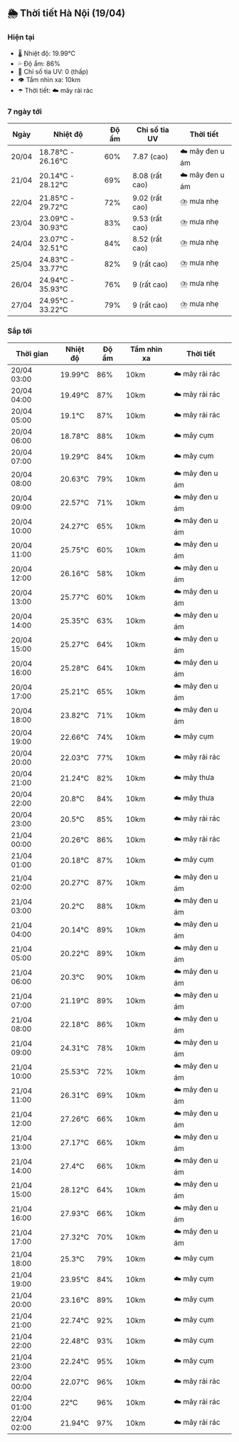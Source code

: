## 🌦️ Thời tiết Hà Nội (19/04)

### Hiện tại

- 🌡️ Nhiệt độ: 19.99℃
- 💦 Độ ẩm: 86%
- 🌟 Chỉ số tia UV: 0 (thấp)
- 👁️ Tầm nhìn xa: 10km
- ☂️ Thời tiết: ☁️ mây rải rác

### 7 ngày tới

| Ngày | Nhiệt độ | Độ ẩm | Chỉ số tia UV | Thời tiết |
| --- | --- | --- | --- | --- |
| 20/04 | 18.78℃ - 26.16℃ | 60% | 7.87 (cao) | ☁️ mây đen u ám |
| 21/04 | 20.14℃ - 28.12℃ | 69% | 8.08 (rất cao) | ☁️ mây đen u ám |
| 22/04 | 21.85℃ - 29.72℃ | 72% | 9.02 (rất cao) | ⛈️ mưa nhẹ |
| 23/04 | 23.09℃ - 30.93℃ | 83% | 9.53 (rất cao) | ⛈️ mưa nhẹ |
| 24/04 | 23.07℃ - 32.51℃ | 84% | 8.52 (rất cao) | ⛈️ mưa nhẹ |
| 25/04 | 24.83℃ - 33.77℃ | 82% | 9 (rất cao) | ⛈️ mưa nhẹ |
| 26/04 | 24.94℃ - 35.93℃ | 76% | 9 (rất cao) | ⛈️ mưa nhẹ |
| 27/04 | 24.95℃ - 33.22℃ | 79% | 9 (rất cao) | ⛈️ mưa nhẹ |

### Sắp tới

| Thời gian | Nhiệt độ | Độ ẩm | Tầm nhìn xa | Thời tiết |
| --- | --- | --- | --- | --- |
| 20/04 03:00 | 19.99℃ | 86% | 10km | ☁️ mây rải rác |
| 20/04 04:00 | 19.49℃ | 87% | 10km | ☁️ mây rải rác |
| 20/04 05:00 | 19.1℃ | 87% | 10km | ☁️ mây rải rác |
| 20/04 06:00 | 18.78℃ | 88% | 10km | ☁️ mây cụm |
| 20/04 07:00 | 19.29℃ | 84% | 10km | ☁️ mây cụm |
| 20/04 08:00 | 20.63℃ | 79% | 10km | ☁️ mây đen u ám |
| 20/04 09:00 | 22.57℃ | 71% | 10km | ☁️ mây đen u ám |
| 20/04 10:00 | 24.27℃ | 65% | 10km | ☁️ mây đen u ám |
| 20/04 11:00 | 25.75℃ | 60% | 10km | ☁️ mây đen u ám |
| 20/04 12:00 | 26.16℃ | 58% | 10km | ☁️ mây đen u ám |
| 20/04 13:00 | 25.77℃ | 60% | 10km | ☁️ mây đen u ám |
| 20/04 14:00 | 25.35℃ | 63% | 10km | ☁️ mây đen u ám |
| 20/04 15:00 | 25.27℃ | 64% | 10km | ☁️ mây đen u ám |
| 20/04 16:00 | 25.28℃ | 64% | 10km | ☁️ mây đen u ám |
| 20/04 17:00 | 25.21℃ | 65% | 10km | ☁️ mây đen u ám |
| 20/04 18:00 | 23.82℃ | 71% | 10km | ☁️ mây đen u ám |
| 20/04 19:00 | 22.66℃ | 74% | 10km | ☁️ mây cụm |
| 20/04 20:00 | 22.03℃ | 77% | 10km | ☁️ mây rải rác |
| 20/04 21:00 | 21.24℃ | 82% | 10km | ☁️ mây thưa |
| 20/04 22:00 | 20.8℃ | 84% | 10km | ☁️ mây thưa |
| 20/04 23:00 | 20.5℃ | 85% | 10km | ☁️ mây rải rác |
| 21/04 00:00 | 20.26℃ | 86% | 10km | ☁️ mây rải rác |
| 21/04 01:00 | 20.18℃ | 87% | 10km | ☁️ mây cụm |
| 21/04 02:00 | 20.27℃ | 87% | 10km | ☁️ mây đen u ám |
| 21/04 03:00 | 20.2℃ | 88% | 10km | ☁️ mây đen u ám |
| 21/04 04:00 | 20.14℃ | 89% | 10km | ☁️ mây đen u ám |
| 21/04 05:00 | 20.22℃ | 89% | 10km | ☁️ mây đen u ám |
| 21/04 06:00 | 20.3℃ | 90% | 10km | ☁️ mây đen u ám |
| 21/04 07:00 | 21.19℃ | 89% | 10km | ☁️ mây đen u ám |
| 21/04 08:00 | 22.18℃ | 86% | 10km | ☁️ mây đen u ám |
| 21/04 09:00 | 24.31℃ | 78% | 10km | ☁️ mây đen u ám |
| 21/04 10:00 | 25.53℃ | 72% | 10km | ☁️ mây đen u ám |
| 21/04 11:00 | 26.31℃ | 69% | 10km | ☁️ mây đen u ám |
| 21/04 12:00 | 27.26℃ | 66% | 10km | ☁️ mây đen u ám |
| 21/04 13:00 | 27.17℃ | 66% | 10km | ☁️ mây đen u ám |
| 21/04 14:00 | 27.4℃ | 66% | 10km | ☁️ mây đen u ám |
| 21/04 15:00 | 28.12℃ | 64% | 10km | ☁️ mây đen u ám |
| 21/04 16:00 | 27.93℃ | 66% | 10km | ☁️ mây đen u ám |
| 21/04 17:00 | 27.32℃ | 70% | 10km | ☁️ mây đen u ám |
| 21/04 18:00 | 25.3℃ | 79% | 10km | ☁️ mây cụm |
| 21/04 19:00 | 23.95℃ | 84% | 10km | ☁️ mây cụm |
| 21/04 20:00 | 23.16℃ | 89% | 10km | ☁️ mây cụm |
| 21/04 21:00 | 22.74℃ | 92% | 10km | ☁️ mây cụm |
| 21/04 22:00 | 22.48℃ | 93% | 10km | ☁️ mây cụm |
| 21/04 23:00 | 22.24℃ | 95% | 10km | ☁️ mây cụm |
| 22/04 00:00 | 22.07℃ | 96% | 10km | ☁️ mây rải rác |
| 22/04 01:00 | 22℃ | 96% | 10km | ☁️ mây rải rác |
| 22/04 02:00 | 21.94℃ | 97% | 10km | ☁️ mây rải rác |
